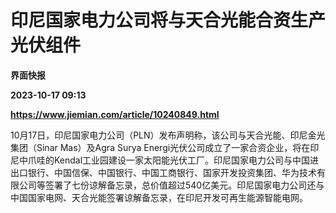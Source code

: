 # 印尼国家电力公司将与天合光能合资生产光伏组件
**界面快报**

**2023-10-17 09:13**

**https://www.jiemian.com/article/10240849.html**

10月17日，印尼国家电力公司（PLN）发布声明称，该公司与天合光能、印尼金光集团（Sinar Mas）及Agra Surya Energi光伏公司成立了一家合资企业，将在印尼中爪哇的Kendal工业园建设一家太阳能光伏工厂。印尼国家电力公司与中国进出口银行、中国信保、中国银行、中国工商银行、国家开发投资集团、华为技术有限公司等签署了七份谅解备忘录，总价值超过540亿美元。印尼国家电力公司还与中国国家电网、天合光能签署谅解备忘录，在印尼开发可再生能源智能电网。